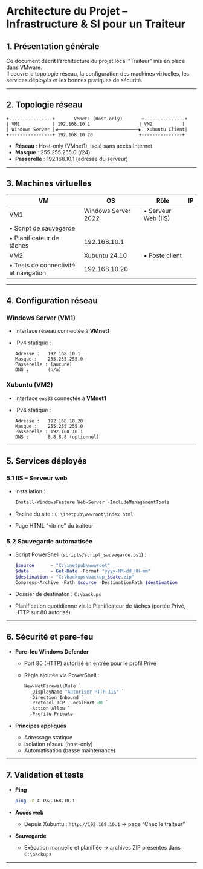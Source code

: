 # Architecture du Projet – Infrastructure & SI pour un Traiteur

## 1. Présentation générale  
Ce document décrit l’architecture du projet local “Traiteur” mis en place dans VMware.  
Il couvre la topologie réseau, la configuration des machines virtuelles, les services déployés et les bonnes pratiques de sécurité.

---

## 2. Topologie réseau  

```text
+----------------+       VMnet1 (Host-only)       +---------------+
| VM1            | 192.168.10.1                  | VM2           |
| Windows Server |◀──────────────────────────────▶| Xubuntu Client|
+----------------+ 192.168.10.20                 +---------------+
````

* **Réseau** : Host-only (VMnet1), isolé sans accès Internet
* **Masque** : 255.255.255.0 (/24)
* **Passerelle** : 192.168.10.1 (adresse du serveur)

---

## 3. Machines virtuelles

| VM                                    | OS                  | Rôle                | IP |
| ------------------------------------- | ------------------- | ------------------- | -- |
| VM1                                   | Windows Server 2022 | • Serveur Web (IIS) |    |
| • Script de sauvegarde                |                     |                     |    |
| • Planificateur de tâches             | 192.168.10.1        |                     |    |
| VM2                                   | Xubuntu 24.10       | • Poste client      |    |
| • Tests de connectivité et navigation | 192.168.10.20       |                     |    |

---

## 4. Configuration réseau

### Windows Server (VM1)

* Interface réseau connectée à **VMnet1**
* IPv4 statique :

  ```text
  Adresse :   192.168.10.1  
  Masque :    255.255.255.0  
  Passerelle : (aucune)  
  DNS :       (n/a)  
  ```

### Xubuntu (VM2)

* Interface `ens33` connectée à **VMnet1**
* IPv4 statique :

  ```text
  Adresse :   192.168.10.20  
  Masque :    255.255.255.0  
  Passerelle : 192.168.10.1  
  DNS :       8.8.8.8 (optionnel)  
  ```

---

## 5. Services déployés

### 5.1 IIS – Serveur web

* Installation :

  ```powershell
  Install-WindowsFeature Web-Server -IncludeManagementTools
  ```
* Racine du site : `C:\inetpub\wwwroot\index.html`
* Page HTML “vitrine” du traiteur

### 5.2 Sauvegarde automatisée

* Script PowerShell (`scripts/script_sauvegarde.ps1`) :

  ```powershell
  $source      = "C:\inetpub\wwwroot"
  $date        = Get-Date -Format "yyyy-MM-dd_HH-mm"
  $destination = "C:\backups\backup_$date.zip"
  Compress-Archive -Path $source -DestinationPath $destination
  ```
* Dossier de destinaton : `C:\backups`
* Planification quotidienne via le Planificateur de tâches (portée Privé, HTTP sur 80 autorisé)

---

## 6. Sécurité et pare-feu

* **Pare-feu Windows Defender**

  * Port 80 (HTTP) autorisé en entrée pour le profil Privé
  * Règle ajoutée via PowerShell :

    ```powershell
    New-NetFirewallRule `
      -DisplayName "Autoriser HTTP IIS" `
      -Direction Inbound `
      -Protocol TCP -LocalPort 80 `
      -Action Allow `
      -Profile Private
    ```
* **Principes appliqués**

  * Adressage statique
  * Isolation réseau (host-only)
  * Automatisation (basse maintenance)

---

## 7. Validation et tests

* **Ping**

  ```bash
  ping -c 4 192.168.10.1  
  ```
* **Accès web**

  * Depuis Xubuntu : `http://192.168.10.1` → page “Chez le traiteur”
* **Sauvegarde**

  * Exécution manuelle et planifiée → archives ZIP présentes dans `C:\backups`

---

